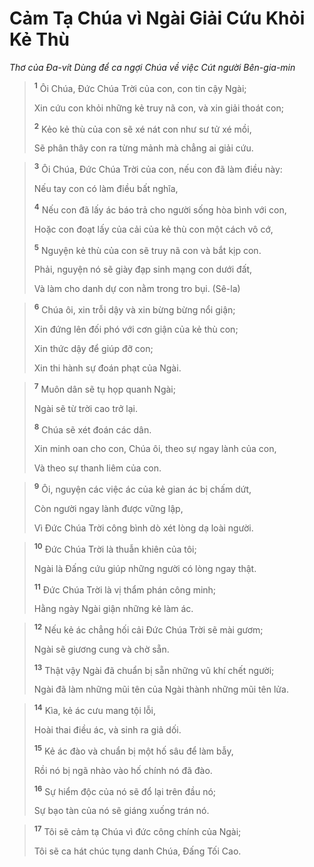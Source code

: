 # Cảm Tạ Chúa vì Ngài Giải Cứu Khỏi Kẻ Thù
*Thơ của Ða-vít Dùng để ca ngợi Chúa về việc Cút người Bên-gia-min*

> <sup><b>1</b></sup> Ôi Chúa, Ðức Chúa Trời của con, con tin cậy Ngài;
> 
> Xin cứu con khỏi những kẻ truy nã con, và xin giải thoát con;
> 
> <sup><b>2</b></sup> Kẻo kẻ thù của con sẽ xé nát con như sư tử xé mồi,
> 
> Sẽ phân thây con ra từng mảnh mà chẳng ai giải cứu.
>


> <sup><b>3</b></sup> Ôi Chúa, Ðức Chúa Trời của con, nếu con đã làm điều này:
> 
> Nếu tay con có làm điều bất nghĩa,
> 
> <sup><b>4</b></sup> Nếu con đã lấy ác báo trả cho người sống hòa bình với con,
> 
> Hoặc con đoạt lấy của cải của kẻ thù con một cách vô cớ,
> 
> <sup><b>5</b></sup> Nguyện kẻ thù của con sẽ truy nã con và bắt kịp con.
> 
> Phải, nguyện nó sẽ giày đạp sinh mạng con dưới đất,
> 
> Và làm cho danh dự con nằm trong tro bụi. (Sê-la)
>


> <sup><b>6</b></sup> Chúa ôi, xin trỗi dậy và xin bừng bừng nổi giận;
> 
> Xin đứng lên đối phó với cơn giận của kẻ thù con;
> 
> Xin thức dậy để giúp đỡ con;
> 
> Xin thi hành sự đoán phạt của Ngài.
>


> <sup><b>7</b></sup> Muôn dân sẽ tụ họp quanh Ngài;
> 
> Ngài sẽ từ trời cao trở lại.
> 
> <sup><b>8</b></sup> Chúa sẽ xét đoán các dân.
> 
> Xin minh oan cho con, Chúa ôi, theo sự ngay lành của con,
> 
> Và theo sự thanh liêm của con.
>


> <sup><b>9</b></sup> Ôi, nguyện các việc ác của kẻ gian ác bị chấm dứt,
> 
> Còn người ngay lành được vững lập,
> 
> Vì Ðức Chúa Trời công bình dò xét lòng dạ loài người.
>


> <sup><b>10</b></sup> Ðức Chúa Trời là thuẫn khiên của tôi;
> 
> Ngài là Ðấng cứu giúp những người có lòng ngay thật.
> 
> <sup><b>11</b></sup> Ðức Chúa Trời là vị thẩm phán công minh;
> 
> Hằng ngày Ngài giận những kẻ làm ác.
>


> <sup><b>12</b></sup> Nếu kẻ ác chẳng hối cải Ðức Chúa Trời sẽ mài gươm;
> 
> Ngài sẽ giương cung và chờ sẵn.
> 
> <sup><b>13</b></sup> Thật vậy Ngài đã chuẩn bị sẵn những vũ khí chết người;
> 
> Ngài đã làm những mũi tên của Ngài thành những mũi tên lửa.
>


> <sup><b>14</b></sup> Kìa, kẻ ác cưu mang tội lỗi,
> 
> Hoài thai điều ác, và sinh ra giả dối.
> 
> <sup><b>15</b></sup> Kẻ ác đào và chuẩn bị một hố sâu để làm bẫy,
> 
> Rồi nó bị ngã nhào vào hố chính nó đã đào.
> 
> <sup><b>16</b></sup> Sự hiểm độc của nó sẽ đổ lại trên đầu nó;
> 
> Sự bạo tàn của nó sẽ giáng xuống trán nó.
>


> <sup><b>17</b></sup> Tôi sẽ cảm tạ Chúa vì đức công chính của Ngài;
> 
> Tôi sẽ ca hát chúc tụng danh Chúa, Ðấng Tối Cao.
>

